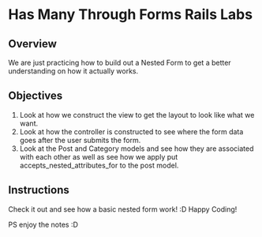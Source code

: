 # Has Many Through Forms Rails Labs

## Overview

We are just practicing how to build out a Nested Form to get a better understanding on how it actually works.

## Objectives
1. Look at how we construct the view to get the layout to look like what we want.
2. Look at how the controller is constructed to see where the form data goes after the user submits the form.
3. Look at the Post and Category models and see how they are associated with each other as well as see how we apply put accepts_nested_attributes_for to the post model. 
## Instructions

Check it out and see how a basic nested form work!
:D
Happy Coding! 

PS enjoy the notes :D
